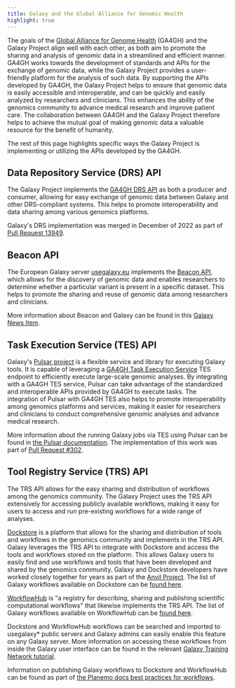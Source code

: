 ```yaml
---
title: Galaxy and the Global Alliance for Genomic Health
highlight: true
---
```


The goals of the [Global Alliance for Genome Health](https://www.ga4gh.org/) (GA4GH) and the Galaxy Project align well with each other, as both aim to promote the sharing and analysis of genomic data in a streamlined and efficient manner. GA4GH works towards the development of standards and APIs for the exchange of genomic data, while the Galaxy Project provides a user-friendly platform for the analysis of such data. By supporting the APIs developed by GA4GH, the Galaxy Project helps to ensure that genomic data is easily accessible and interoperable, and can be quickly and easily analyzed by researchers and clinicians. This enhances the ability of the genomics community to advance medical research and improve patient care. The collaboration between GA4GH and the Galaxy Project therefore helps to achieve the mutual goal of making genomic data a valuable resource for the benefit of humanity.

The rest of this page highlights specific ways the Galaxy Project is implementing or utilizing the APIs developed by the GA4GH.

## Data Repository Service (DRS) API

The Galaxy Project implements the [GA4GH DRS API](https://www.ga4gh.org/news/drs-api-enabling-cloud-based-data-access-and-retrieval/) as both a producer and consumer, allowing for easy exchange of genomic data between Galaxy and other DRS-compliant systems. This helps to promote interoperability and data sharing among various genomics platforms.

Galaxy's DRS implementation was merged in December of 2022 as part of
[Pull Request 13949](https://github.com/galaxyproject/galaxy/pull/13949).

## Beacon API

The European Galaxy server [usegalaxy.eu](https://usegalaxy.eu/) implements the [Beacon API](https://beacon-project.io/), which allows for the discovery of genomic data and enables researchers to determine whether a particular variant is present in a specific dataset. This helps to promote the sharing and reuse of genomic data among researchers and clinicians.

More information about Beacon and Galaxy can be found in this
[Galaxy News Item](https://galaxyproject.org/news/2023-01-beacon-integration/).

## Task Execution Service (TES) API

Galaxy's [Pulsar project](https://pulsar.readthedocs.io/en/latest/) is a flexible service and library for executing Galaxy tools. It is capable of leveraging a [GA4GH Task Execution Service](https://www.ga4gh.org/news/ga4gh-tes-api-bringing-compatibility-to-task-execution-across-hpc-systems-the-cloud-and-beyond/) TES endpoint to efficiently execute large-scale genomic analyses. By integrating with a GA4GH TES service, Pulsar can take advantage of the standardized and interoperable APIs provided by GA4GH to execute tasks. The integration of Pulsar with GA4GH TES also helps to promote interoperability among genomics platforms and services, making it easier for researchers and clinicians to conduct comprehensive genomic analyses and advance medical research.

More information about the running Galaxy jobs via TES using Pulsar can be found in [the Pulsar documentation](https://pulsar.readthedocs.io/en/latest/containers.html#ga4gh-tes). The implementation of this work was
part of [Pull Request #302](https://github.com/galaxyproject/pulsar/pull/302).

## Tool Registry Service (TRS) API

The TRS API allows for the easy sharing and distribution of workflows among the genomics community. The Galaxy Project uses the TRS API extensively for accessing publicly available workflows, making it easy for users to access and run pre-existing workflows for a wide range of analyses. 

[Dockstore](https://dockstore.org/) is a platform that allows for the sharing and distribution of tools and workflows in the genomics community and implements in the TRS API. Galaxy leverages the TRS API to integrate with Dockstore and access the tools and workflows stored on the platform. This allows Galaxy users to easily find and use workflows and tools that have been developed and shared by the genomics community. Galaxy and Dockstore developers have worked closely together for years as part of the [Anvil Project](https://anvilproject.org/). The list of Galaxy workflows available on Dockstore can be [found here](https://dockstore.org/search?descriptorType=gxformat2&entryType=workflows&searchMode=files).

[WorkflowHub](https://workflowhub.eu/) is "a registry for describing, sharing and publishing scientific computational workflows" that likewise implements the TRS API. The list of Galaxy workflows available
on WorkflowHub can be [found here](https://workflowhub.eu/workflows?filter%5Bworkflow_type%5D=galaxy).

Dockstore and WorkflowHub workflows can be searched and imported to usegalaxy* public servers and Galaxy admins can easily enable this feature on any Galaxy server. More information on accessing these workflows from inside the Galaxy user interface can be found in the relevant [Galaxy Training Network tutorial](https://training.galaxyproject.org/training-material/topics/galaxy-interface/tutorials/galaxy-on-dockstore/slides-plain.html).

Information on publishing Galaxy workflows to Dockstore and WorkflowHub can be found as part of [the Planemo docs best practices for workflows](https://planemo.readthedocs.io/en/stable/best_practices_workflows.html#dockstore).
